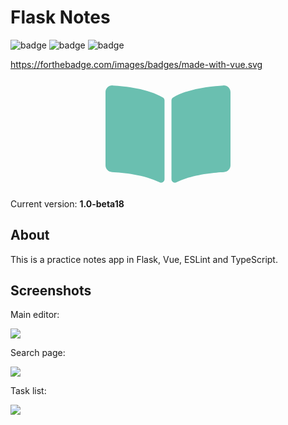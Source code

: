 # Flask Notes 

<img src="https://forthebadge.com/images/badges/made-with-vue.svg" alt="badge" />
<img src="https://forthebadge.com/images/badges/made-with-typescript.svg" alt="badge" />
<img src="https://forthebadge.com/images/badges/made-with-python.svg" alt="badge" />

https://forthebadge.com/images/badges/made-with-vue.svg
<p align="center">
  <!-- Font-Awesome book-open -->
  <svg xmlns="http://www.w3.org/2000/svg" viewBox="0 0 576 512" width="200px">
    <path style="fill:#6abfb0" d="M542.22 32.05c-54.8 3.11-163.72 14.43-230.96 55.59-4.64 2.84-7.27 7.89-7.27 13.17v363.87c0 11.55 12.63 18.85 23.28 13.49 69.18-34.82 169.23-44.32 218.7-46.92 16.89-.89 30.02-14.43 30.02-30.66V62.75c.01-17.71-15.35-31.74-33.77-30.7zM264.73 87.64C197.5 46.48 88.58 35.17 33.78 32.05 15.36 31.01 0 45.04 0 62.75V400.6c0 16.24 13.13 29.78 30.02 30.66 49.49 2.6 149.59 12.11 218.77 46.95 10.62 5.35 23.21-1.94 23.21-13.46V100.63c0-5.29-2.62-10.14-7.27-12.99z"/>
  </svg>
</p>

Current version: **1.0-beta18**

## About
This is a practice notes app in Flask, Vue, ESLint and TypeScript.

## Screenshots

Main editor:

![](https://i.imgur.com/WEZff9a.png)

Search page:

![](https://i.imgur.com/JKqHlhT.png)


Task list:

![](https://i.imgur.com/TSHboCT.png)
